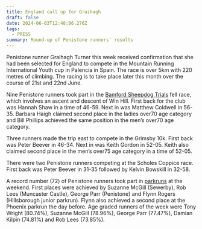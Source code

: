 ```yaml
---
title: England call up for Graihagh
draft: false
date: 2024-06-03T12:48:06.276Z
tags:
  - PRESS
summary: Round-up of Penistone runners' results
---
```

Penistone runner Graihagh Turner this week received confirmation that she had been selected for England to compete in the Mountain Running International Youth cup in Palencia in Spain.  The race is over 5km with 220 metres of climbing.  The racing is to take place later this month over the course of 21st and 22nd June.

Nine Penistone runners took part in the [Bamford Sheepdog Trials](https://results.pfrac.co.uk/fell-league-2024/bamford-sheepdog-trials) fell race, which involves an ascent and descent of Win Hill.   First back for the club was Hannah Shaw in a time of 46-59.  Next in was Matthew Coldwell in 56-35.  Barbara Haigh claimed second place in the ladies over70 age category and Bill Phillips achieved the same position in the men’s over70 age category.

Three runners made the trip east to compete in the Grimsby 10k.  First back was Peter Beever in 46-34.  Next in was Keith Gordon in 52-05.  Keith also claimed second place in the men’s over75 age category in a time of 52-05.

There were two Penistone runners competing at the Scholes Coppice race.  First back was Peter Beever in 31-35 followed by Kelvin Bowskill in 32-58.

A record number (72) of Penistone runners took part in [parkruns](https://results.pfrac.co.uk/parkrun-2024/2024-06-01) at the weekend.  First places were achieved by Suzanne McGill (Sewerby), Rob Lees (Muncaster Castle), George Parr (Penistone) and Flynn Rogers (Hillsborough junior parkrun).  Flynn also achieved a second place at the Phoenix parkrun the day before.  Age graded runners of the week were Tony Wright (80.74%), Suzanne McGill (78.96%), George Parr (77.47%), Damian Kilpin (74.81%) and Rob Lees (73.85%).
